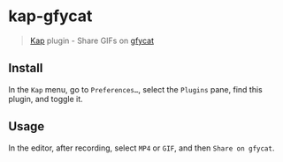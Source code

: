 # kap-gfycat

> [Kap](https://github.com/wulkano/kap) plugin - Share GIFs on [gfycat](https://gfycat.com)


## Install

In the `Kap` menu, go to `Preferences…`, select the `Plugins` pane, find this plugin, and toggle it.


## Usage

In the editor, after recording, select `MP4` or `GIF`, and then `Share on gfycat`.
